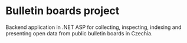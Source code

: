 # Bulletin boards project

Backend application in .NET ASP for collecting, inspecting, indexing and presenting open data from public bulletin boards in Czechia.
